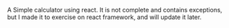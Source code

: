 A Simple calculator using react.
It is not complete and contains exceptions, but I made it to exercise on react framework, and will update it later.
